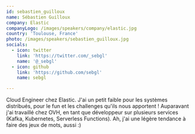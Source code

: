 ```yaml
---
id: sebastien_guilloux
name: Sébastien Guilloux
company: Elastic
companyLogo: /images/speakers/company/elastic.jpg
country: 'Toulouse, France'
photo: /images/speakers/sebastien_guilloux.jpg
socials:
  - icon: twitter
    link: 'https://twitter.com/_sebgl'
    name: '@_sebgl'
  - icon: github
    link: 'https://github.com/sebgl'
    name: sebgl

---
```


Cloud Engineer chez Elastic. J'ai un petit faible pour les systèmes distribués, pour le fun et les challenges qu'ils nous apportent ! Auparavant j'ai travaillé chez OVH, en tant que développeur sur plusieurs services (Kafka, Kubernetes, Serverless Functions).
Ah, j'ai une légère tendance à faire des jeux de mots, aussi :)

